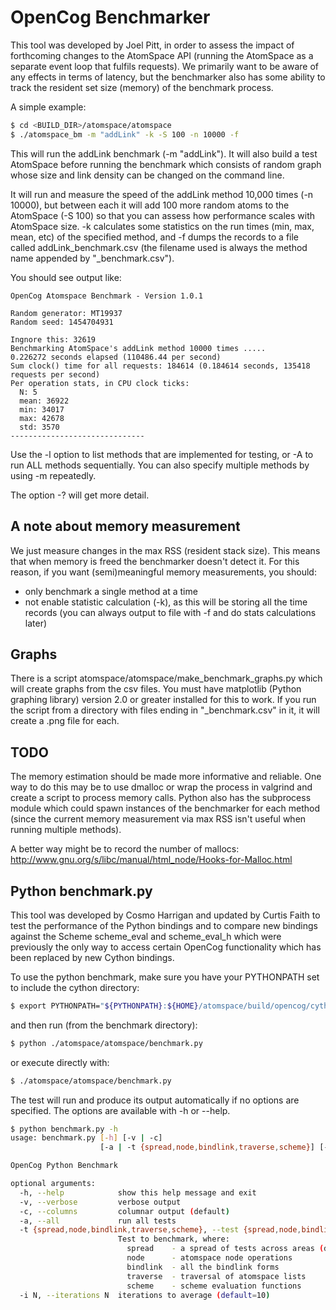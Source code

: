 # OpenCog Benchmarker #

This tool was developed by Joel Pitt, in order to assess the impact of
forthcoming changes to the AtomSpace API (running the AtomSpace as a separate
event loop that fulfils requests). We primarily want to be aware of any
effects in terms of latency, but the benchmarker also has some ability to track
the resident set size (memory) of the benchmark process.

A simple example:

```bash
$ cd <BUILD_DIR>/atomspace/atomspace
$ ./atomspace_bm -m "addLink" -k -S 100 -n 10000 -f
```

This will run the addLink benchmark (-m "addLink"). It will also build
a test AtomSpace before running the benchmark which consists of random
graph whose size and link density can be changed on the command line.

It will run and measure the speed of the addLink method 10,000 times
(-n 10000), but between each it will add 100 more random atoms to the
AtomSpace (-S 100) so that you can assess how performance scales with
AtomSpace size. -k calculates some statistics on the run times (min,
max, mean, etc) of the specified method, and -f dumps the records to a
file called addLink_benchmark.csv (the filename used is always the
method name appended by "_benchmark.csv").

You should see output like:

```
OpenCog Atomspace Benchmark - Version 1.0.1

Random generator: MT19937
Random seed: 1454704931

Ingnore this: 32619
Benchmarking AtomSpace's addLink method 10000 times .....
0.226272 seconds elapsed (110486.44 per second)
Sum clock() time for all requests: 184614 (0.184614 seconds, 135418 requests per second)
Per operation stats, in CPU clock ticks:
  N: 5
  mean: 36922
  min: 34017
  max: 42678
  std: 3570
------------------------------
```

Use the -l option to list methods that are implemented for testing, or -A to
run ALL methods sequentially. You can also specify multiple methods by using -m
repeatedly.

The option -? will get more detail.

## A note about memory measurement ##

We just measure changes in the max RSS (resident stack size). This means that
when memory is freed the benchmarker doesn't detect it. For this reason, if you
want (semi)meaningful memory measurements, you should:

- only benchmark a single method at a time
- not enable statistic calculation (-k), as this will be storing all the time
records (you can always output to file with -f and do stats calculations later)

## Graphs ##

There is a script atomspace/atomspace/make_benchmark_graphs.py which will
create graphs from the csv files. You must have matplotlib (Python graphing
library) version 2.0 or greater installed for this to work. If you run the
script from a directory with files ending in "_benchmark.csv" in it, it will
create a .png file for each.

## TODO ##

The memory estimation should be made more informative and reliable. One way to
do this may be to use dmalloc or wrap the process in valgrind and create
a script to process memory calls. Python also has the subprocess module which
could spawn instances of the benchmarker for each method (since the current
memory measurement via max RSS isn't useful when running multiple methods).

A better way might be to record the number of mallocs:
http://www.gnu.org/s/libc/manual/html_node/Hooks-for-Malloc.html



## Python benchmark.py ##

This tool was developed by Cosmo Harrigan and updated by Curtis Faith to
test the performance of the Python bindings and to compare new bindings
against the Scheme scheme_eval and scheme_eval_h which were previously the
only way to access certain OpenCog functionality which has been replaced by
new Cython bindings.

To use the python benchmark, make sure you have your PYTHONPATH set to include
the cython directory:

```bash
$ export PYTHONPATH="${PYTHONPATH}:${HOME}/atomspace/build/opencog/cython"
```

and then run (from the benchmark directory):

```bash
$ python ./atomspace/atomspace/benchmark.py
```

or execute directly with:

```bash
$ ./atomspace/atomspace/benchmark.py
```

The test will run and produce its output automatically if no options are
specified. The options are available with -h or --help.

```bash
$ python benchmark.py -h
usage: benchmark.py [-h] [-v | -c]
                    [-a | -t {spread,node,bindlink,traverse,scheme}] [-i N]

OpenCog Python Benchmark

optional arguments:
  -h, --help            show this help message and exit
  -v, --verbose         verbose output
  -c, --columns         columnar output (default)
  -a, --all             run all tests
  -t {spread,node,bindlink,traverse,scheme}, --test {spread,node,bindlink,traverse,scheme}
                        Test to benchmark, where:
                          spread    - a spread of tests across areas (default)
                          node      - atomspace node operations
                          bindlink  - all the bindlink forms
                          traverse  - traversal of atomspace lists
                          scheme    - scheme evaluation functions
  -i N, --iterations N  iterations to average (default=10)
```
